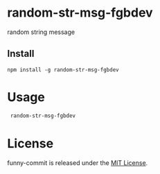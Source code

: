 # random-str-msg-fgbdev
random string message

## Install

```npm
npm install -g random-str-msg-fgbdev
```

# Usage

```bash
 random-str-msg-fgbdev
```

# License

funny-commit is released under the [MIT License](https://opensource.org/licenses/MIT).

